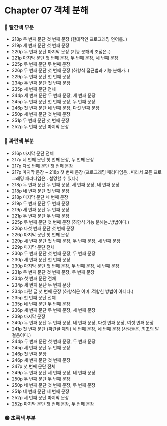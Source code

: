 # Chapter 07 객체 분해

### 🔴 빨간색 부분
* 218p 두 번째 문단 첫 번째 문장 (현대적인 프로그래밍 언어를..)
* 219p 세 번째 문단 첫 번째 문장
* 220p 두 번째 문단 마지막 문장 (기능 분해의 초점은..)
* 221p 마지막 문단 첫 번째 문장, 두 번째 문장, 세 번째 문장
* 225p 두 번째 문단 두 번째 문장
* 226p 두 번째 문단 첫 번째 문장 (하향식 접근법과 기능 분해가..)
* 229p 두 번째 문단 첫 번째 문장
* 234p 두 번째 문단 첫 번째 문장
* 235p 세 번째 문단 전체
* 244p 세 번째 문단 두 번째 문장, 세 번째 문장
* 245p 두 번째 문단 첫 번째 문장, 두 번째 문장
* 246p 첫 번째 문단 네 번째 문장, 다섯 번째 문장
* 250p 세 번째 문단 첫 번째 문장
* 251p 두 번째 문단 첫 번째 문장
* 252p 두 번째 문단 마지막 문장
### 🔵 파란색 부분
* 216p 마지막 문단 전체
* 217p 네 번째 문단 첫 번째 문장, 두 번째 문장
* 217p 다섯 번째 문단 첫 번째 문장
* 217p 마지막 문장 ~ 218p 첫 번째 문장 (프로그래밍 패러다임은.. 따라서 모든 프로그래밍 패러다임은.. 설명할 수 있다.)
* 218p 두 번째 문단 두 번째 문장, 세 번째 문장, 네 번째 문장
* 218p 네 번째 문단 첫 번째 문장
* 218p 마지막 문단 세 번째 문장
* 219p 두 번째 문단 두 번째 문장
* 219p 세 번째 문단 두 번째 문장
* 221p 두 번째 문단 두 번째 문장
* 225p 두 번째 문단 첫 번째 문장 (하향식 기능 분해는..방법이다.)
* 226p 다섯 번째 문단 첫 번째 문장
* 226p 마지막 문단 첫 번째 문장
* 229p 세 번째 문단 첫 번째 문장, 두 번째 문장, 세 번째 문장
* 229p 마지막 문단 전체
* 230p 두 번째 문단 첫 번째 문장, 두 번째 문장
* 230p 세 번째 문단 첫 번째 문장
* 230p 마지막 문단 첫 번째 문장, 두 번째 문장, 세 번째 문장
* 231p 두 번째 문단 첫 번째 문장, 두 번째 문장
* 234p 첫 번째 문단 전체
* 234p 세 번째 문단 두 번째 문장
* 234p 파란 글 첫 번째 문장 (하향식은 이미..적합한 방법이 아니다.)
* 235p 첫 번째 문단 전체
* 235p 네 번째 문단 두 번째 문장
* 236p 세 번째 문단 두 번째 문장, 세 번째 문장
* 239p 마지막 문장
* 240p 두 번째 문단 두 번째 문장, 네 번째 문장, 다섯 번째 문장, 여섯 번째 문장
* 241p 첫 번째 문단 (파란글 제외) 세 번째 문장, 네 번째 문장 (사람들은..최초의 발걸음이다.)
* 244p 두 번째 문단 첫 번째 문장, 두 번째 문장
* 245p 세 번째 문단 두 번째 문장
* 246p 첫 번째 문장
* 246p 세 번째 문단 첫 번째 문장
* 247p 첫 번째 문단 전체
* 249p 두 번째 문단 세 번째 문장, 네 번째 문장
* 250p 두 번째 문단 두 번째 문장
* 250p 네 번째 문단 첫 번째 문장, 두 번째 문장
* 251p 네 번째 문단 세 번째 문장
* 252p 세 번째 문단 마지막 문장
* 252p 마지막 문단 첫 번째 문장, 두 번째 문장
### 🟢 초록색 부분
